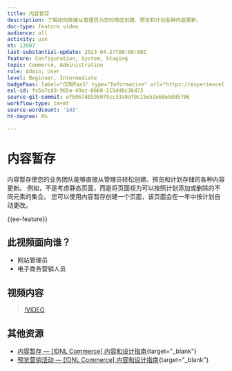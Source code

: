 ```yaml
---
title: 内容暂存
description: 了解如何直接从管理员为您的商店创建、预览和计划各种内容更新。
doc-type: feature video
audience: all
activity: use
kt: 13907
last-substantial-update: 2023-04-27T00:00:00Z
feature: Configuration, System, Staging
topic: Commerce, Administration
role: Admin, User
level: Beginner, Intermediate
badgePaas: label="仅限PaaS" type="Informative" url="https://experienceleague.adobe.com/en/docs/commerce/user-guides/product-solutions" tooltip="仅适用于云项目(Adobe管理的PaaS基础架构)和内部部署项目上的Adobe Commerce 。"
exl-id: fc5a7cd3-905a-49ac-86b8-215dd8c36d73
source-git-commit: efb067d8595079cc33a9af0c15eb1e60e0dd5796
workflow-type: tm+mt
source-wordcount: '143'
ht-degree: 0%

---
```


# 内容暂存

内容暂存使您的业务团队能够直接从管理员轻松创建、预览和计划存储的各种内容更新。 例如，不是考虑静态页面，而是将页面视为可以按照计划添加或删除的不同元素的集合。 您可以使用内容暂存创建一个页面，该页面会在一年中按计划自动更改。

{{ee-feature}}

## 此视频面向谁？

- 网站管理员
- 电子商务营销人员

## 视频内容

>[!VIDEO](https://video.tv.adobe.com/v/343784?quality=12&learn=on)

## 其他资源

- [内容暂存 —  [!DNL Commerce] 内容和设计指南](https://experienceleague.adobe.com/docs/commerce-admin/content-design/staging/content-staging.html){target="_blank"}
- [预览营销活动 —  [!DNL Commerce] 内容和设计指南](https://experienceleague.adobe.com/docs/commerce-admin/content-design/staging/content-staging-preview.html){target="_blank"}
